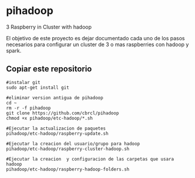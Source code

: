 # pihadoop
3 Raspberry in Cluster with hadoop


El objetivo de este proyecto es dejar documentado cada uno de los pasos necesarios para configurar un cluster de 3 o mas raspberries con hadoop y spark.

## Copiar este repositorio
```
#instalar git
sudo apt-get install git

#eliminar version antigua de pihadoop
cd ~
rm -r -f pihadoop
git clone https://github.com/cbrcl/pihadoop
chmod +x pihadoop/etc-hadoop/*.sh

#Ejecutar la actualizacion de paquetes
pihadoop/etc-hadoop/raspberry-update.sh 

#Ejecutar la creacion del usuario/grupo para hadoop
pihadoop/etc-hadoop/raspberry-cluster-hadoop.sh 

#Ejecutar la creacion  y configuracion de las carpetas que usara hadoop
pihadoop/etc-hadoop/raspberry-hadoop-folders.sh 
```
